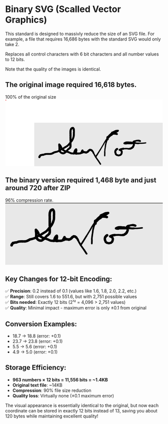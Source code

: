 # Binary SVG (Scalled Vector Graphics)
This standard is designed to massivly reduce the size of an SVG file. 
For example, a file that requires 16,686 bytes with the standard SVG would only take 2. 

Replaces all control characters with 6 bit characters and all number values to 12 bits.  

Note that the quality of the images is identical. 
## The original image required 16,618 bytes. 
100% of the original size
![before](text.png "Text")

## The binary version required 1,468 byte and just around 720 after ZIP
96% compression rate.
![after](binary.png "Binary")

## **Key Changes for 12-bit Encoding:**

✅ **Precision**: 0.2 instead of 0.1 (values like 1.6, 1.8, 2.0, 2.2, etc.)  
✅ **Range**: Still covers 1.6 to 551.6, but with 2,751 possible values  
✅ **Bits needed**: Exactly 12 bits (2¹² = 4,096 > 2,751 values)  
✅ **Quality**: Minimal impact - maximum error is only ±0.1 from original

## **Conversion Examples:**
- 18.7 → 18.8 (error: +0.1)
- 23.7 → 23.8 (error: +0.1) 
- 5.5 → 5.6 (error: +0.1)
- 4.9 → 5.0 (error: +0.1)

## **Storage Efficiency:**
- **963 numbers × 12 bits = 11,556 bits = ~1.4KB**
- **Original text file**: ~14KB
- **Compression**: 90% file size reduction
- **Quality loss**: Virtually none (±0.1 maximum error)

The visual appearance is essentially identical to the original, but now each coordinate can be stored in exactly 12 bits instead of 13, saving you about 120 bytes while maintaining excellent quality!
